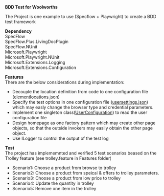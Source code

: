 **BDD Test for Woolworths**

The Project is one example to use (Specflow + Playwright) to create a BDD test framework

**Dependency**  
SpecFlow  
SpecFlow.Plus.LivingDocPlugin  
SpecFlow.NUnit  
Microsoft.Playwright  
Microsoft.Playwright.NUnit  
Microsoft.Extensions.Logging  
Microsoft.Extensions.Configuration  

**Features**  
There are the below considerations during implementation:
 - Decouple the location definition from code to one configuration file ([elementlocations.json](SpecFlow_For_WoolWorths/elementlocations.json))
 - Specify the test options in one configuration file ([usersettings.json](SpecFlow_For_WoolWorths/usersettings.json)) which may easly change the browser type and credential parameters.
 - Implement one singleton class([UserConfiguration](SpecFlow_For_WoolWorths/Support/UserConfiguration.cs)) to read the user configuration file
 - Design homepage as one factory pattern which may create other page objects, so that the outside invokers may easily obtain the other page object.
 - Use ILogger to control the output of the test log

**Test**  
The project has implememnted and verified 5 test scenarios beased on the Trolley feature (see trolley.feature in Features folder)
 - Scenario1: Choose a product from browse to trolley
 - Scenario2: Choose a product from speical & offers to trolley parameters.
 - Scenario3: Choose a product from low price to trolley
 - Scenario4: Update the quantity in trolley
 - Scenario5: Remove one item in the trolley




